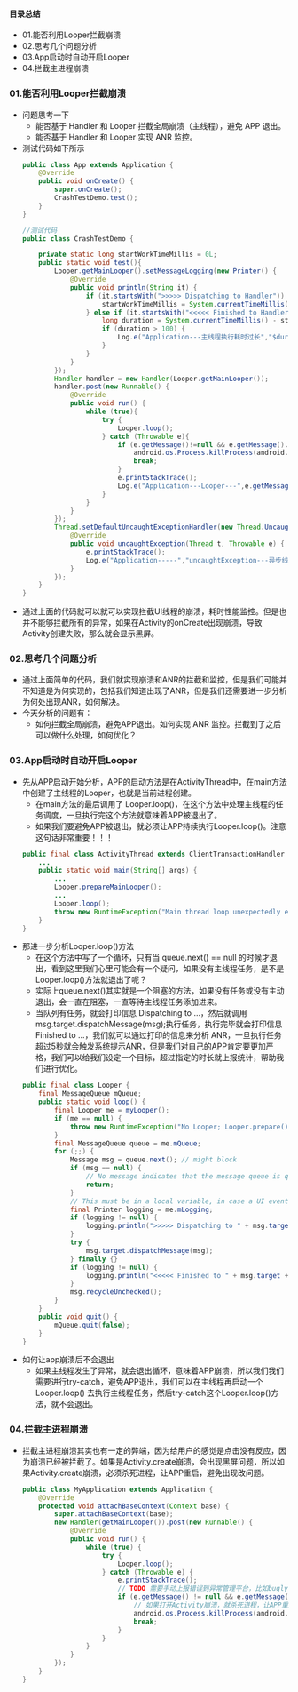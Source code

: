 #### 目录总结
- 01.能否利用Looper拦截崩溃
- 02.思考几个问题分析
- 03.App启动时自动开启Looper
- 04.拦截主进程崩溃




### 01.能否利用Looper拦截崩溃
- 问题思考一下
    - 能否基于 Handler 和 Looper 拦截全局崩溃（主线程），避免 APP 退出。
    - 能否基于 Handler 和 Looper 实现 ANR 监控。
- 测试代码如下所示
    ``` java
    public class App extends Application {
        @Override
        public void onCreate() {
            super.onCreate();
            CrashTestDemo.test();
        }
    }

    //测试代码
    public class CrashTestDemo {

        private static long startWorkTimeMillis = 0L;
        public static void test(){
            Looper.getMainLooper().setMessageLogging(new Printer() {
                @Override
                public void println(String it) {
                    if (it.startsWith(">>>>> Dispatching to Handler")) {
                        startWorkTimeMillis = System.currentTimeMillis();
                    } else if (it.startsWith("<<<<< Finished to Handler")) {
                        long duration = System.currentTimeMillis() - startWorkTimeMillis;
                        if (duration > 100) {
                            Log.e("Application---主线程执行耗时过长","$duration 毫秒，$it");
                        }
                    }
                }
            });
            Handler handler = new Handler(Looper.getMainLooper());
            handler.post(new Runnable() {
                @Override
                public void run() {
                    while (true){
                        try {
                            Looper.loop();
                        } catch (Throwable e){
                            if (e.getMessage()!=null && e.getMessage().startsWith("Unable to start activity")){
                                android.os.Process.killProcess(android.os.Process.myPid());
                                break;
                            }
                            e.printStackTrace();
                            Log.e("Application---Looper---",e.getMessage());
                        }
                    }
                }
            });
            Thread.setDefaultUncaughtExceptionHandler(new Thread.UncaughtExceptionHandler() {
                @Override
                public void uncaughtException(Thread t, Throwable e) {
                    e.printStackTrace();
                    Log.e("Application-----","uncaughtException---异步线程崩溃，自行上报崩溃信息");
                }
            });
        }
    }
    ```
- 通过上面的代码就可以就可以实现拦截UI线程的崩溃，耗时性能监控。但是也并不能够拦截所有的异常，如果在Activity的onCreate出现崩溃，导致Activity创建失败，那么就会显示黑屏。



### 02.思考几个问题分析
- 通过上面简单的代码，我们就实现崩溃和ANR的拦截和监控，但是我们可能并不知道是为何实现的，包括我们知道出现了ANR，但是我们还需要进一步分析为何处出现ANR，如何解决。
- 今天分析的问题有：
    - 如何拦截全局崩溃，避免APP退出。如何实现 ANR 监控。拦截到了之后可以做什么处理，如何优化？


### 03.App启动时自动开启Looper
- 先从APP启动开始分析，APP的启动方法是在ActivityThread中，在main方法中创建了主线程的Looper，也就是当前进程创建。
    - 在main方法的最后调用了 Looper.loop()，在这个方法中处理主线程的任务调度，一旦执行完这个方法就意味着APP被退出了。
    - 如果我们要避免APP被退出，就必须让APP持续执行Looper.loop()。注意这句话非常重要！！！
    ``` java
    public final class ActivityThread extends ClientTransactionHandler {
        ...
        public static void main(String[] args) {
            ...
            Looper.prepareMainLooper();
            ...
            Looper.loop();
            throw new RuntimeException("Main thread loop unexpectedly exited");
        }
    }
    ```
- 那进一步分析Looper.loop()方法
    - 在这个方法中写了一个循环，只有当 queue.next() == null 的时候才退出，看到这里我们心里可能会有一个疑问，如果没有主线程任务，是不是Looper.loop()方法就退出了呢？
    - 实际上queue.next()其实就是一个阻塞的方法，如果没有任务或没有主动退出，会一直在阻塞，一直等待主线程任务添加进来。
    - 当队列有任务，就会打印信息 Dispatching to ...，然后就调用 msg.target.dispatchMessage(msg);执行任务，执行完毕就会打印信息 Finished to ...，我们就可以通过打印的信息来分析 ANR，一旦执行任务超过5秒就会触发系统提示ANR，但是我们对自己的APP肯定要更加严格，我们可以给我们设定一个目标，超过指定的时长就上报统计，帮助我们进行优化。
    ``` java
    public final class Looper {
        final MessageQueue mQueue;
        public static void loop() {
            final Looper me = myLooper();
            if (me == null) {
                throw new RuntimeException("No Looper; Looper.prepare() wasn't called on this thread.");
            }
            final MessageQueue queue = me.mQueue;
            for (;;) {
                Message msg = queue.next(); // might block
                if (msg == null) {
                    // No message indicates that the message queue is quitting.
                    return;
                }
                // This must be in a local variable, in case a UI event sets the logger
                final Printer logging = me.mLogging;
                if (logging != null) {
                    logging.println(">>>>> Dispatching to " + msg.target + " " + msg.callback + ": " + msg.what);
                }
                try {
                    msg.target.dispatchMessage(msg);
                } finally {}
                if (logging != null) {
                    logging.println("<<<<< Finished to " + msg.target + " " + msg.callback);
                }
                msg.recycleUnchecked();
            }
        }
        public void quit() {
            mQueue.quit(false);
        }
    }
    ```
- 如何让app崩溃后不会退出
    - 如果主线程发生了异常，就会退出循环，意味着APP崩溃，所以我们我们需要进行try-catch，避免APP退出，我们可以在主线程再启动一个 Looper.loop() 去执行主线程任务，然后try-catch这个Looper.loop()方法，就不会退出。


### 04.拦截主进程崩溃
- 拦截主进程崩溃其实也有一定的弊端，因为给用户的感觉是点击没有反应，因为崩溃已经被拦截了。如果是Activity.create崩溃，会出现黑屏问题，所以如果Activity.create崩溃，必须杀死进程，让APP重启，避免出现改问题。
    ``` java
    public class MyApplication extends Application {
        @Override
        protected void attachBaseContext(Context base) {
            super.attachBaseContext(base);
            new Handler(getMainLooper()).post(new Runnable() {
                @Override
                public void run() {
                    while (true) {
                        try {
                            Looper.loop();
                        } catch (Throwable e) {
                            e.printStackTrace();
                            // TODO 需要手动上报错误到异常管理平台，比如bugly，及时追踪问题所在。
                            if (e.getMessage() != null && e.getMessage().startsWith("Unable to start activity")) {
                                // 如果打开Activity崩溃，就杀死进程，让APP重启。
                                android.os.Process.killProcess(android.os.Process.myPid());
                                break;
                            }
                        }
                    }
                }
            });
        }
    }
    ```













